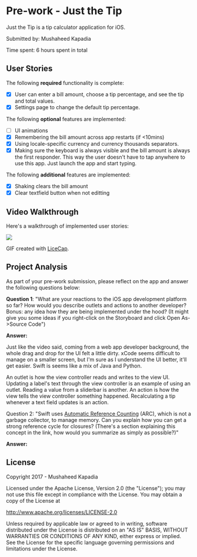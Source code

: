 # Pre-work - Just the Tip

Just the Tip is a tip calculator application for iOS.

Submitted by: Mushaheed Kapadia

Time spent: 6 hours spent in total


## User Stories

The following **required** functionality is complete:

* [x] User can enter a bill amount, choose a tip percentage, and see the tip and total values.
* [x] Settings page to change the default tip percentage.

The following **optional** features are implemented:
* [ ] UI animations
* [x] Remembering the bill amount across app restarts (if <10mins)
* [x] Using locale-specific currency and currency thousands separators.
* [x] Making sure the keyboard is always visible and the bill amount is always the first responder. This way the user doesn't have to tap anywhere to use this app. Just launch the app and start typing.

The following **additional** features are implemented:

* [x] Shaking clears the bill amount
* [x] Clear textfield button when not editting

## Video Walkthrough 

Here's a walkthrough of implemented user stories:

![](https://i.imgur.com/17FfIGH.gif)

GIF created with [LiceCap](http://www.cockos.com/licecap/).

## Project Analysis

As part of your pre-work submission, please reflect on the app and answer the following questions below:

**Question 1**: "What are your reactions to the iOS app development platform so far? How would you describe outlets and actions to another developer? Bonus: any idea how they are being implemented under the hood? (It might give you some ideas if you right-click on the Storyboard and click Open As->Source Code")

**Answer:** 

Just like the video said, coming from a web app developer background, the whole drag and drop for the UI felt a little dirty.
xCode seems difficult to manage on a smaller screen, but I'm sure as I understand the UI better, it'll get easier.
Swift is seems like a mix of Java and Python.

An outlet is how the view controller reads and writes to the view UI.
Updating a label's text through the view controller is an example of using an outlet.
Reading a value from a sliderbar is another.
An action is how the view tells the view controller something happened.
Recalculating a tip whenever a text field updates is an action. 

Question 2: "Swift uses [Automatic Reference Counting](https://developer.apple.com/library/content/documentation/Swift/Conceptual/Swift_Programming_Language/AutomaticReferenceCounting.html#//apple_ref/doc/uid/TP40014097-CH20-ID49) (ARC), which is not a garbage collector, to manage memory. Can you explain how you can get a strong reference cycle for closures? (There's a section explaining this concept in the link, how would you summarize as simply as possible?)"

**Answer:**



## License

Copyright 2017 - Mushaheed Kapadia

Licensed under the Apache License, Version 2.0 (the "License");
you may not use this file except in compliance with the License.
You may obtain a copy of the License at

http://www.apache.org/licenses/LICENSE-2.0

Unless required by applicable law or agreed to in writing, software
distributed under the License is distributed on an "AS IS" BASIS,
WITHOUT WARRANTIES OR CONDITIONS OF ANY KIND, either express or implied.
See the License for the specific language governing permissions and
limitations under the License.
